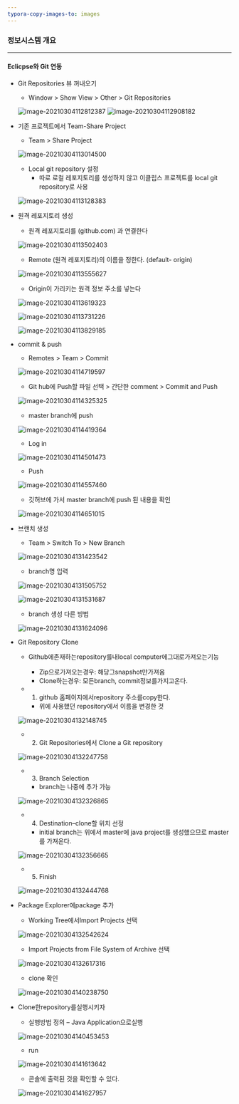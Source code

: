 ```yaml
---
typora-copy-images-to: images
---
```


### 정보시스템 개요 

-------

#### Eclicpse와 Git 연동

- Git Repositories 뷰 꺼내오기

  - Window > Show View > Other > Git Repositories

  ![image-20210304112812387](images/image-20210304112812387.png) ![image-20210304112908182](images/image-20210304112908182.png)



- 기존 프로젝트에서 Team-Share Project

  - Team > Share Project

  ![image-20210304113014500](images/image-20210304113014500.png)

  

  - Local git repository 설정
    - 따로 로컬 레포지토리를 생성하지 않고 이클립스 프로젝트를 local git repository로 사용

  ![image-20210304113128383](images/image-20210304113128383.png)



- 원격 레포지토리 생성

  - 원격 레포지토리를 (github.com) 과 연결한다

  ![image-20210304113502403](images/image-20210304113502403.png)

  - Remote (원격 레포지토리)의 이름을 정한다. (default- origin) 

  ![image-20210304113555627](images/image-20210304113555627.png) 

  

  - Origin이 가리키는 원격 정보 주소를 넣는다

  ![image-20210304113619323](images/image-20210304113619323.png) 

  

  ![image-20210304113731226](images/image-20210304113731226.png) 

  

  ![image-20210304113829185](images/image-20210304113829185.png) 



- commit & push

  - Remotes > Team > Commit

  ![image-20210304114719597](images/image-20210304114719597.png) 

  

  - Git hub에 Push할 파일 선택 > 간단한 comment > Commit and Push

  ![image-20210304114325325](images/image-20210304114325325.png) 

  

  - master branch에 push

  ![image-20210304114419364](images/image-20210304114419364.png) 

  - Log in

  ![image-20210304114501473](images/image-20210304114501473.png) 

  

  - Push

  ![image-20210304114557460](images/image-20210304114557460.png) 

  

  - 깃허브에 가서 master branch에 push 된 내용을 확인

  ![image-20210304114651015](images/image-20210304114651015.png) 

  



- 브랜치 생성

  - Team > Switch To > New Branch

  ![image-20210304131423542](images/image-20210304131423542.png)

  

  - branch명 입력

  ![image-20210304131505752](images/image-20210304131505752.png) 

  ![image-20210304131531687](images/image-20210304131531687.png) 

  

  - branch 생성 다른 방법

  ![image-20210304131624096](images/image-20210304131624096.png) 



- Git Repository Clone

  - Github에존재하는repository를내local computer에그대로가져오는기능
    - Zip으로가져오는경우: 해당그snapshot만가져옴
    - Clone하는경우: 모든branch, commit정보를가지고온다.

  

  - 1) github 홈페이지에서repository 주소를copy한다.
    - 위에 사용했던 repository에서 이름을 변경한 것

  ![image-20210304132148745](images/image-20210304132148745.png)

  

  - 2) Git Repositories에서 Clone a Git repository

  ![image-20210304132247758](images/image-20210304132247758.png) 

  

  - 3) Branch Selection 
    - branch는 나중에 추가 가능

  ![image-20210304132326865](images/image-20210304132326865.png) 

  

  - 4) Destination–clone할 위치 선정
    - initial branch는 위에서 master에 java project를 생성했으므로 master를 가져온다.

  ![image-20210304132356665](images/image-20210304132356665.png) 

  

  - 5) Finish

  ![image-20210304132444768](images/image-20210304132444768.png) 

  

  

- Package Explorer에package 추가

  - Working Tree에서Import Projects 선택

  ![image-20210304132542624](images/image-20210304132542624.png) 

  

  - Import Projects from File System of Archive 선택

  ![image-20210304132617316](images/image-20210304132617316.png)

  

  - clone 확인

  ![image-20210304140238750](images/image-20210304140238750.png) 

  

- Clone한repository를실행시키자

  - 실행방법 정의 – Java Application으로실행

  ![image-20210304140453453](images/image-20210304140453453.png)

  - run

  ![image-20210304141613642](images/image-20210304141613642.png)

  

  - 콘솔에 출력된 것을 확인할 수 있다.

  ![image-20210304141627957](images/image-20210304141627957.png)





